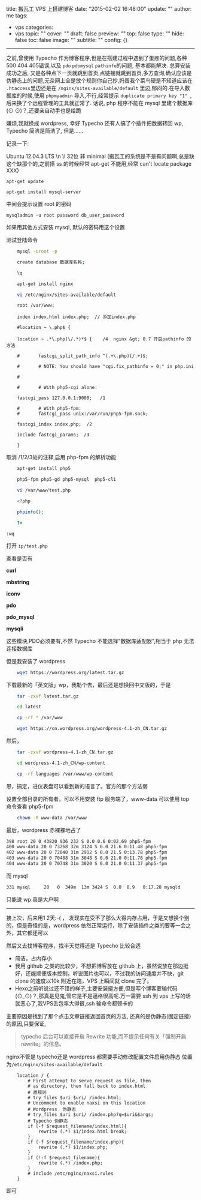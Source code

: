 title: 搬瓦工 VPS 上搭建博客
date: "2015-02-02 16:48:00"
update: ""
author: me
tags:
- vps
categories:
- vps
topic: ""
cover: ""
draft: false
preview: ""
top: false
type: ""
hide: false
toc: false
image: ""
subtitle: ""
config: {}


---



之前,曾使用 Typecho 作为博客程序,但是在搭建过程中遇到了蛋疼的问题,各种500 404 405错误,以及 `pdo` `pdomysql` `pathinfo`的问题, 基本都能解决. 总算安装成功之后, 又是各种点下一页就跳到首页,点链接就跳到首页,多方查询,确认应该是伪静态上的问题,无奈网上全是放个规则你自己抄,妈蛋我个菜鸟硬是不知道应该在 `.htaccess`里边还是在 `/nginx/sites-available/default` 里边,郁闷的.在导入数据库的时候,使用 `phpmyadmin` 导入,不行,经常提示 `duplicate primary key "1" `, 后来换了个远程管理的工具就正常了. 话说, php 程序不能在 mysql 里建个数据库(⊙ ⊙)？,还要亲自动手也是给跪

嫌烦,我就换成 wordpress, 幸好 Typecho 还有人搞了个插件把数据转回 wp, Typecho 简洁是简洁了, 但是......

记录一下:

Ubuntu 12.04.3 LTS \n \l 32位 非 minimal (搬瓦工的系统是不是有问题啊,总是缺这个缺那个的,之前搭 ss 的时候经常 apt-get 不能用,经常 can't locate package XXX)

    apt-get update

    apt-get install mysql-server

中间会提示设置 root 的密码

    mysqladmin -u root password db_user_password

如果用其他方式安装 mysql, 默认的密码用这个设置

测试登陆命令
```bash
    mysql -uroot -p

    create database 数据库名称;

    \q

    apt-get install nginx

    vi /etc/nginx/sites-available/default
```
```nginx
    root /var/www;

    index index.html index.php;  // 添加index.php

    #location ~ \.php$ {

    location ~ .*\.php(\/.*)*$ {    /4  nginx &gt; 0.7 开启pathinfo 的方法

    #       fastcgi_split_path_info ^(.+\.php)(/.+)$;

    #       # NOTE: You should have "cgi.fix_pathinfo = 0;" in php.ini

    #

    #       # With php5-cgi alone:

    fastcgi_pass 127.0.0.1:9000;   /1

    #       # With php5-fpm:
    #       fastcgi_pass unix:/var/run/php5-fpm.sock;

    fastcgi_index index.php;  /2

    include fastcgi_params;  /3

    }
```
取消 /1/2/3处的注释,启用 php-fpm 的解析功能
```bash
    apt-get install php5

    php5-fpm php5-gd php5-mysql  php5-cli

    vi /var/www/test.php
```
```php
    <?php

    phpinfo();

    ?>
```
    :wq

打开 `ip/test.php`

查看是否有

**curl**

**mbstring**

**iconv**

**pdo**

**pdo_mysql**

**mysqli**

这些模块,PDO必须要有,不然 Typecho 不能选择"数据库适配器",相当于 php 无法连接数据库

但是我安装了 wordpress

```bash
    wget https://wordpress.org/latest.tar.gz
```
下载最新的「英文版」wp，我勒个去，最后还是想换回中文版的，于是
```bash
    tar -zxvf latest.tar.gz

    cd latest

    cp -rf * /var/www

    wget https://cn.wordpress.org/wordpress-4.1-zh_CN.tar.gz
```    
然后，
```bash
    tar -zxvf wordpress-4.1-zh_CN.tar.gz

    cd wordpress-4.1-zh_CN/wp-content

    cp -rf languages /var/www/wp-content
```    
恩，搞定，进仪表盘可以看到新的语言了。官方的那个方法弱

设置全部目录的所有者，可以不用安装 ftp 服务端了，www-data 可以使用 top 命令查看 php5-fpm
```bash
    chown -R www-data /var/www
```
最后，wordpress 赤裸裸地占了
```bash
398 root 20 0 43820 936 232 S 0.0 0.6 0:02.69 php5-fpm
400 www-data 20 0 73268 32m 3124 S 0.0 21.6 0:11.48 php5-fpm
402 www-data 20 0 72040 31m 2912 S 0.0 21.5 0:13.78 php5-fpm
403 www-data 20 0 70488 31m 3048 S 0.0 21.0 0:11.78 php5-fpm
404 www-data 20 0 70748 31m 3020 S 0.0 21.0 0:11.37 php5-fpm
```
而 mysql
```bash
331 mysql     20   0  349m  13m 3424 S  0.0  8.9   0:17.28 mysqld
```
只能说 wp 真是大户啊

---------------------

接上次，后来用1 2天:-( ， 发现实在受不了那么大得内存占用，于是又想换个别的，但是奇怪的是，wordpress 依然正常运行，除了安装插件之类的要等一会之外，其它都还可以

然后又去找博客程序，找半天觉得还是 Typecho 比较合适

 - 简洁，占内存小
 - 我用 github 之类的比较少，不想把博客放在 github 上，虽然说放在那边挺好，还能顺便版本控制，听说图片也可以，不过我的访问速度并不快，git clone 的速度以10k 附近在跑，VPS 上瞬间就 clone 完了。
 - Hexo之前听说过还不错的样子,主要安装挺方便,但是写个博客要输代码(⊙_⊙)？,那真是见鬼,管它是不是逼格很高呢.万一需要 ssh 到 vps 上写的话就恶心了,我VPS丢包率大得很,ssh 输命令都顿卡的

主要原因是找到了那个点击文章链接返回首页的方法, 还真的是伪静态(固定链接)的原因,只要保证, 
> typecho 后台可以直接开启 Rewrite 功能,而不提示任何有关「强制开启 rewrite」的信息。

nginx不管是 typecho还是 wordpress 都需要手动修改配置文件启用伪静态
位置为`/etc/nginx/sites-available/default`

```nginx  
    location / {
        # First attempt to serve request as file, then
        # as directory, then fall back to index.html
        # 原规则
        # try_files $uri $uri/ /index.html;
        # Uncomment to enable naxsi on this location
        # Wordpress  伪静态
        # try_files $uri $uri/ /index.php?q=$uri&$args;
        # Typecho 伪静态
        if (-f $request_filename/index.html){
            rewrite (.*) $1/index.html break;
        }
        if (-f $request_filename/index.php){
            rewrite (.*) $1/index.php;
        }
        if (!-f $request_filename){
            rewrite (.*) /index.php;
        }
        # include /etc/nginx/naxsi.rules
    }
```    
即可
